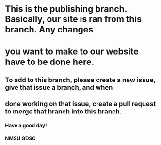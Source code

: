 # This is the publishing branch. Basically, our site is ran from this branch. Any changes 
# you want to make to our website have to be done here.

## To add to this branch, please create a new issue, give that issue a branch, and when
## done working on that issue, create a pull request to merge that branch into this branch.

### Have a good day!
### NMSU GDSC
